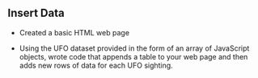## Insert Data
* Created a basic HTML web page

* Using the UFO dataset provided in the form of an array of JavaScript objects, wrote code that appends a table to your web page and then adds new rows of data for each UFO sighting.
